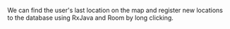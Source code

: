 We can find the user's last location on the map and register new locations to the database using RxJava and Room by long clicking.
